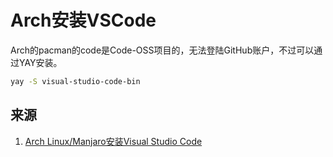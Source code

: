 # Arch安装VSCode

Arch的pacman的code是Code-OSS项目的，无法登陆GitHub账户，不过可以通过YAY安装。  

```bash
yay -S visual-studio-code-bin
```

## 来源

1. [Arch Linux/Manjaro安装Visual Studio Code](https://www.amekiri.cn/2022/08/30/archlinux-install-vscode/)